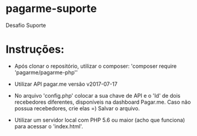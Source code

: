 # pagarme-suporte
Desafio Suporte

# Instruções:

  - Após clonar o repositório, utilizar o composer: 'composer require 'pagarme/pagarme-php''
  
   - Utilizar API pagar.me versão v2017-07-17

 - No arquivo 'config.php' colocar a sua chave de API e o 'Id' de dois recebedores diferentes, disponíveis na dashboard Pagar.me. Caso não possua recebedores, crie elas =)
  Salvar o arquivo.
 
  - Utilizar um servidor local com PHP 5.6 ou maior (acho que funciona) para acessar o 'index.html'.
